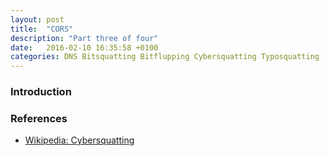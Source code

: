 ```yaml
---
layout: post
title:  "CORS"
description: "Part three of four"
date:   2016-02-10 16:35:58 +0100
categories: DNS Bitsquatting Bitflupping Cybersquatting Typosquatting
---
```

### Introduction

### References
* [Wikipedia: Cybersquatting][wiki-cybersquatting]

[wiki-cybersquatting]: https://en.wikipedia.org/wiki/Cybersquatting
